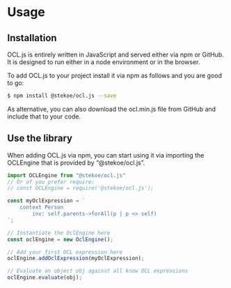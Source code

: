 # Usage
## Installation 
OCL.js is entirely written in JavaScript and served either via npm or GitHub. 
It is designed to run either in a node environment or in the browser.

To add OCL.js to your project install it via npm as follows and you are good to go:

```bash
$ npm install @stekoe/ocl.js --save
```

As alternative, you can also download the ocl.min.js file from GitHub and include that to your code.

## Use the library
When adding OCL.js via npm, you can start using it via importing the OCLEngine that is provided by “@stekoe/ocl.js”.

```javascript
import OCLEngine from "@stekoe/ocl.js"
// Or of you prefer require:
// const OCLEngine = require('@stekoe/ocl.js');

const myOclExpression = `
    context Person
        inv: self.parents->forAll(p | p <> self)
`;

// Instantiate the OclEngine here
const oclEngine = new OclEngine();

// Add your first OCL expression here
oclEngine.addOclExpression(myOclExpression);

// Evaluate an object obj against all know OCL expressions
oclEngine.evaluate(obj);
```
